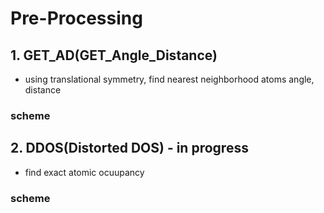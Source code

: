 # Pre-Processing 

## 1. GET_AD(GET_Angle_Distance)
  - using translational symmetry, find nearest neighborhood atoms angle, distance
###  scheme

## 2. DDOS(Distorted DOS) - in progress
  - find exact atomic ocuupancy
### scheme
